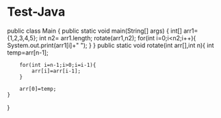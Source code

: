 # Test-Java

public class Main {
    public static void main(String[] args) {
     int[] arr1={1,2,3,4,5};
     int n2= arr1.length;
     rotate(arr1,n2);
     for(int i=0;i<n2;i++){
         System.out.print(arr1[i]+" ");
     }
    }
    public static void rotate(int arr[],int n){
        int temp=arr[n-1];

        for(int i=n-1;i>0;i=i-1){
            arr[i]=arr[i-1];
        }

        arr[0]=temp;
    }
}
